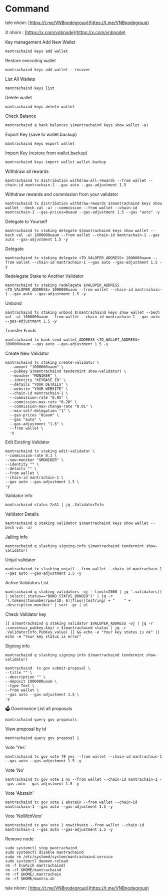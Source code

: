 # Command

tele nhóm: [https://t.me/VNBnodegroup](https://t.me/VNBnodegroup)

X nhóm : [https://x.com/vnbnode](https://x.com/vnbnode)

Key management Add New Wallet

```
mantrachaind keys add wallet
```

Restore executing wallet

```
mantrachaind keys add wallet --recover
```

List All Wallets

```
mantrachaind keys list
```

Delete wallet

```
mantrachaind keys delete wallet
```

Check Balance

```
mantrachaind q bank balances $(mantrachaind keys show wallet -a)
```

Export Key (save to wallet.backup)

```
mantrachaind keys export wallet
```

Import Key (restore from wallet.backup)

```
mantrachaind keys import wallet wallet.backup
```

Withdraw all rewards

```
mantrachaind tx distribution withdraw-all-rewards --from wallet --chain-id mantrachain-1 --gas auto --gas-adjustment 1.5
```

Withdraw rewards and commission from your validator

```
mantrachaind tx distribution withdraw-rewards $(mantrachaind keys show wallet --bech val -a) --commission --from wallet --chain-id mantrachain-1 --gas-prices=0uaum --gas-adjustment 1.5 --gas "auto" -y 
```

Delegate to Yourself

```
mantrachaind tx staking delegate $(mantrachaind keys show wallet --bech val -a) 1000000uaum --from wallet --chain-id mantrachain-1 --gas auto --gas-adjustment 1.5 -y
```

Delegate

```
mantrachaind tx staking delegate <TO_VALOPER_ADDRESS> 1000000uaum --from wallet --chain-id mantrachain-1 --gas auto --gas-adjustment 1.5 -y
```

Redelegate Stake to Another Validator

```
mantrachaind tx staking redelegate $VALOPER_ADDRESS <TO_VALOPER_ADDRESS> 1000000uaum --from wallet --chain-id mantrachain-1 --gas auto --gas-adjustment 1.5 -y
```

Unbond

```
mantrachaind tx staking unbond $(mantrachaind keys show wallet --bech val -a) 1000000uaum --from wallet --chain-id mantrachain-1 --gas auto --gas-adjustment 1.5 -y
```

Transfer Funds

```
mantrachaind tx bank send wallet_ADDRESS <TO_WALLET_ADDRESS> 1000000uaum --gas auto --gas-adjustment 1.5 -y
```

Create New Validator

```
mantrachaind tx staking create-validator \
  --amount "1000000uaum" \
  --pubkey $(mantrachaind tendermint show-validator) \
  --moniker "MONIKER" \
  --identity "KEYBASE_ID" \
  --details "YOUR DETAILS" \
  --website "YOUR WEBSITE" \
  --chain-id mantrachain-1 \
  --commission-rate "0.05" \
  --commission-max-rate "0.20" \
  --commission-max-change-rate "0.01" \
  --min-self-delegation "1" \
  --gas-prices "0uaum" \
  --gas "auto" \
  --gas-adjustment "1.5" \
  --from wallet \
  -y
```

Edit Existing Validator

```
mantrachaind tx staking edit-validator \
--commission-rate 0.1 \
--new-moniker "$MONIKER" \
--identity "" \
--details "" \
--from wallet \
--chain-id mantrachain-1 \
--gas auto --gas-adjustment 1.5 \
-y
```

Validator info

```
mantrachaind status 2>&1 | jq .ValidatorInfo
```

Validator Details

```
mantrachaind q staking validator $(mantrachaind keys show wallet --bech val -a)
```

Jailing info

```
mantrachaind q slashing signing-info $(mantrachaind tendermint show-validator)
```

Unjail validator

```
mantrachaind tx slashing unjail --from wallet --chain-id mantrachain-1 --gas auto --gas-adjustment 1.5 -y
```

Active Validators List

```
mantrachaind q staking validators -oj --limit=2000 | jq '.validators[] | select(.status=="BOND_STATUS_BONDED")' | jq -r '(.tokens|tonumber/pow(10; 6)|floor|tostring) + " 	 " + .description.moniker' | sort -gr | nl
```

Check Validator key

```
[[ $(mantrachaind q staking validator $VALOPER_ADDRESS -oj | jq -r .consensus_pubkey.key) = $(mantrachaind status | jq -r .ValidatorInfo.PubKey.value) ]] && echo -e "Your key status is ok" || echo -e "Your key status is error"
```

Signing info

```
mantrachaind q slashing signing-info $(mantrachaind tendermint show-validator)
```

```
mantrachaind  tx gov submit-proposal \
--title "" \
--description "" \
--deposit 1000000uaum \
--type Text \
--from wallet \
--gas auto --gas-adjustment 1.5 \
-y
```

🗳 Governance List all proposals

```
mantrachaind query gov proposals
```

View proposal by id

```
mantrachaind query gov proposal 1
```

Vote 'Yes'

```
mantrachaind tx gov vote 78 yes --from wallet --chain-id mantrachain-1 --gas auto --gas-adjustment 1.5 -y
```

Vote 'No'

```
mantrachaind tx gov vote 1 no --from wallet --chain-id mantrachain-1 --gas auto --gas-adjustment 1.5 -y
```

Vote 'Abstain'

```
mantrachaind tx gov vote 1 abstain --from wallet --chain-id mantrachain-1 --gas auto --gas-adjustment 1.5 -y
```

Vote 'NoWithVeto'

```
mantrachaind tx gov vote 1 nowithveto --from wallet --chain-id mantrachain-1 --gas auto --gas-adjustment 1.5 -y
```

Remove node

```
sudo systemctl stop mantrachaind
sudo systemctl disable mantrachaind
sudo rm /etc/systemd/system/mantrachaind.service
sudo systemctl daemon-reload
rm -f $(which mantrachaind)
rm -rf $HOME/mantrachaind
rm -rf $HOME/.mantrachain
rm -rf $HOME/mantra.sh
```

tele nhóm: [https://t.me/VNBnodegroup](https://t.me/VNBnodegroup)
